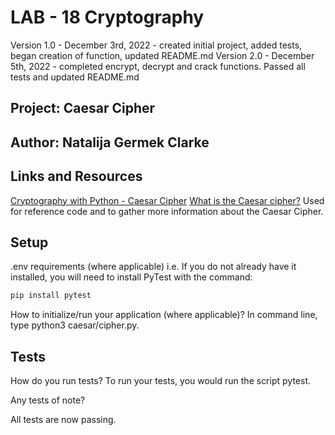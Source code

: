# LAB - 18 Cryptography

Version 1.0 - December 3rd, 2022 - created initial project, added tests, began creation of function, updated README.md
Version 2.0 - December 5th, 2022 - completed encrypt, decrypt and crack functions. Passed all tests and updated README.md

## Project: Caesar Cipher

## Author: Natalija Germek Clarke

## Links and Resources

[Cryptography with Python - Caesar Cipher](https://www.tutorialspoint.com/cryptography_with_python/cryptography_with_python_caesar_cipher.htm)
[What is the Caesar cipher?](https://justcryptography.com/what-is-the-caesar-cipher/)
Used for reference code and to gather more information about the Caesar Cipher.

## Setup
.env requirements (where applicable)
i.e.
If you do not already have it installed, you will need to install PyTest with the command:

``` python
pip install pytest
```

How to initialize/run your application (where applicable)?
In command line, type python3 caesar/cipher.py.


## Tests

How do you run tests?
To run your tests, you would run the script pytest.

Any tests of note?

All tests are now passing.
